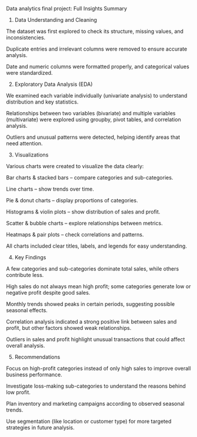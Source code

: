 Data analytics final project: Full Insights Summary
1. Data Understanding and Cleaning

The dataset was first explored to check its structure, missing values, and inconsistencies.

Duplicate entries and irrelevant columns were removed to ensure accurate analysis.

Date and numeric columns were formatted properly, and categorical values were standardized.

2. Exploratory Data Analysis (EDA)

We examined each variable individually (univariate analysis) to understand distribution and key statistics.

Relationships between two variables (bivariate) and multiple variables (multivariate) were explored using groupby, pivot tables, and correlation analysis.

Outliers and unusual patterns were detected, helping identify areas that need attention.

3. Visualizations

Various charts were created to visualize the data clearly:

Bar charts & stacked bars – compare categories and sub-categories.

Line charts – show trends over time.

Pie & donut charts – display proportions of categories.

Histograms & violin plots – show distribution of sales and profit.

Scatter & bubble charts – explore relationships between metrics.

Heatmaps & pair plots – check correlations and patterns.

All charts included clear titles, labels, and legends for easy understanding.

4. Key Findings

A few categories and sub-categories dominate total sales, while others contribute less.

High sales do not always mean high profit; some categories generate low or negative profit despite good sales.

Monthly trends showed peaks in certain periods, suggesting possible seasonal effects.

Correlation analysis indicated a strong positive link between sales and profit, but other factors showed weak relationships.

Outliers in sales and profit highlight unusual transactions that could affect overall analysis.

5. Recommendations

Focus on high-profit categories instead of only high sales to improve overall business performance.

Investigate loss-making sub-categories to understand the reasons behind low profit.

Plan inventory and marketing campaigns according to observed seasonal trends.

Use segmentation (like location or customer type) for more targeted strategies in future analysis.
